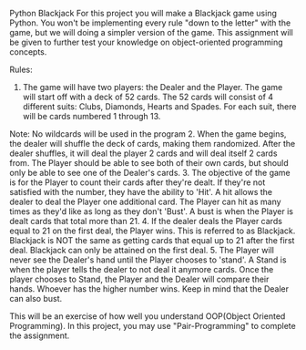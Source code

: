 Python Blackjack
For this project you will make a Blackjack game using Python. You won't be implementing every rule "down to the letter" with the game, but we will doing a simpler version of the game. This assignment will be given to further test your knowledge on object-oriented programming concepts.

Rules:
1. The game will have two players: the Dealer and the Player. The game will start off with a deck of 52 cards. The 52 cards will consist of 4 different suits: Clubs, Diamonds, Hearts and Spades. For each suit, there will be cards numbered 1 through 13.

Note: No wildcards will be used in the program
2. When the game begins, the dealer will shuffle the deck of cards, making them randomized. After the dealer shuffles, it will deal the player 2 cards and will deal itself 2 cards from. The Player should be able to see both of their own cards, but should only be able to see one of the Dealer's cards.
3. The objective of the game is for the Player to count their cards after they're dealt. If they're not satisfied with the number, they have the ability to 'Hit'. A hit allows the dealer to deal the Player one additional card. The Player can hit as many times as they'd like as long as they don't 'Bust'. A bust is when the Player is dealt cards that total more than 21.
4. If the dealer deals the Player cards equal to 21 on the first deal, the Player wins. This is referred to as Blackjack. Blackjack is NOT the same as getting cards that equal up to 21 after the first deal. Blackjack can only be attained on the first deal.
5. The Player will never see the Dealer's hand until the Player chooses to 'stand'. A Stand is when the player tells the dealer to not deal it anymore cards. Once the player chooses to Stand, the Player and the Dealer will compare their hands. Whoever has the higher number wins. Keep in mind that the Dealer can also bust.


This will be an exercise of how well you understand OOP(Object Oriented Programming). In this project, you may use "Pair-Programming" to complete the assignment.
